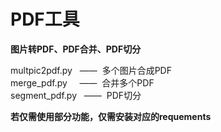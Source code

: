 # PDF工具
**图片转PDF、PDF合并、PDF切分**  

multpic2pdf.py&nbsp;&nbsp;&nbsp;——&nbsp;&nbsp;多个图片合成PDF  
merge_pdf.py&nbsp;&nbsp;&nbsp;&nbsp;&nbsp;——&nbsp;&nbsp;合并多个PDF  
segment_pdf.py&nbsp;&nbsp;&nbsp;——&nbsp;&nbsp;PDF切分  

**若仅需使用部分功能，仅需安装对应的requements**
